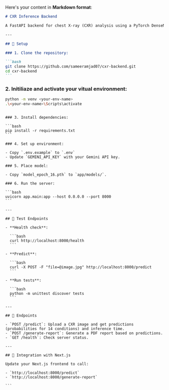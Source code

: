 Here's your content in **Markdown format**:

````markdown
# CXR Inference Backend

A FastAPI backend for chest X-ray (CXR) analysis using a PyTorch DenseNet121 model and Gemini API for report generation.

---

## 🚀 Setup

### 1. Clone the repository:

```bash
git clone https://github.com/sameeramjad07/cxr-backend.git
cd cxr-backend
```
````

### 2. Initiliaze and activate your vitual environment:

```bash
python -m venv <your-env-name>
.\<your-env-name>\Scripts\activate
```

````

### 3. Install dependencies:

```bash
pip install -r requirements.txt
```

### 4. Set up environment:

- Copy `.env.example` to `.env`
- Update `GEMINI_API_KEY` with your Gemini API key.

### 5. Place model:

- Copy `model_epoch_16.pth` to `app/models/`.

### 6. Run the server:

```bash
uvicorn app.main:app --host 0.0.0.0 --port 8000
```

---

## 🧪 Test Endpoints

- **Health check**:

  ```bash
  curl http://localhost:8000/health
  ```

- **Predict**:

  ```bash
  curl -X POST -F "file=@image.jpg" http://localhost:8000/predict
  ```

- **Run tests**:

  ```bash
  python -m unittest discover tests
  ```

---

## 🔌 Endpoints

- `POST /predict`: Upload a CXR image and get predictions (probabilities for 14 conditions) and inference time.
- `POST /generate-report`: Generate a PDF report based on predictions.
- `GET /health`: Check server status.

---

## 🔗 Integration with Next.js

Update your Next.js frontend to call:

- `http://localhost:8000/predict`
- `http://localhost:8000/generate-report`

```
````

